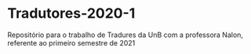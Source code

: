 # Tradutores-2020-1
Repositório para o trabalho de Tradures da UnB com a professora Nalon, referente ao primeiro semestre de 2021
